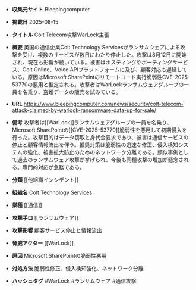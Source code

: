 - **収集元サイト**
Bleepingcomputer

- **掲載日**
2025-08-15

- **タイトル**
Colt Telecom攻撃WarLock主張

- **概要**
英国の通信企業Colt Technology Servicesがランサムウェアによる攻撃を受け、複数のサービスが数日にわたり停止した。攻撃は8月12日に開始され、現在も影響が続いている。被害はホスティングやポーティングサービス、Colt Online、Voice APIプラットフォームに及び、顧客対応も遅延している。原因はMicrosoft SharePointのリモートコード実行脆弱性CVE-2025-53770の悪用と推定される。攻撃者はWarLockランサムウェアグループの一員を名乗り、盗難データの販売を試みている。

- **URL**
https://www.bleepingcomputer.com/news/security/colt-telecom-attack-claimed-by-warlock-ransomware-data-up-for-sale/

- **備考**
攻撃者は[[WarLock]]ランサムウェアグループの一員を名乗り、Microsoft SharePointの[[CVE-2025-53770]]脆弱性を悪用して初期侵入を行った。攻撃目的はデータ窃取と身代金要求であり、被害は通信サービスの停止と顧客情報流出を伴う。推奨対策は脆弱性の迅速な修正、侵入検知システムの強化、被害拡大防止のためのネットワーク分離である。類似事例として過去のランサムウェア攻撃が挙げられ、今後も同種攻撃の増加が懸念される。専門的対応が急務である。

- **分類**
[[他組織インシデント]]

- **組織名**
Colt Technology Services

- **業種**
[[通信]]

- **攻撃手口**
[[ランサムウェア]]

- **攻撃影響**
顧客サービス停止と情報流出

- **脅威アクター**
[[WarLock]]

- **原因**
Microsoft SharePointの脆弱性悪用

- **対処方法**
脆弱性修正、侵入検知強化、ネットワーク分離

- **ハッシュタグ**
#WarLock #ランサムウェア #通信攻撃
